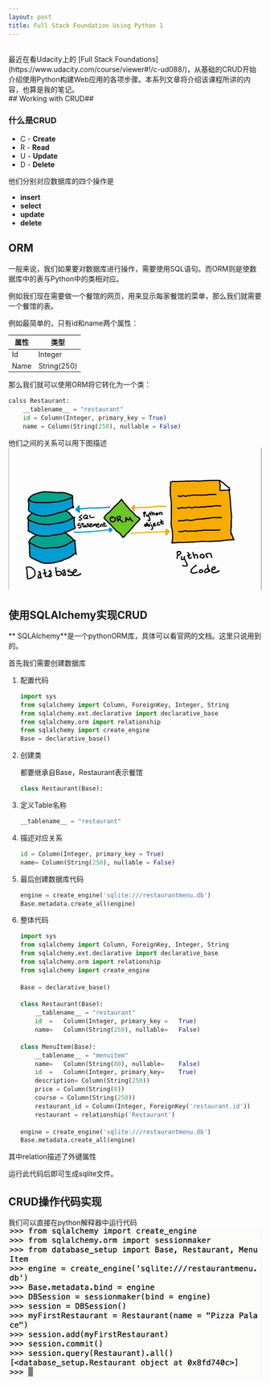 ```yaml
---
layout: post
title: Full Stack Foundation Using Python 1
---
```


<br>
最近在看Udacity上的 [Full Stack Foundations](https://www.udacity.com/course/viewer#!/c-ud088/)，从基础的CRUD开始介绍使用Python构建Web应用的各项步骤。本系列文章将介绍该课程所讲的内容，也算是我的笔记。
<br>
## Working with CRUD##

### 什么是CRUD

- C - **Create**
- R - **Read**
- U - **Update**
- D - **Delete**

他们分别对应数据库的四个操作是

- **insert**
- **select**
- **update**
- **delete**

## ORM
一般来说，我们如果要对数据库进行操作，需要使用SQL语句。而ORM则是使数据库中的表与Python中的类相对应。

例如我们现在需要做一个餐馆的网页，用来显示每家餐馆的菜单，那么我们就需要一个餐馆的表。

例如最简单的，只有id和name两个属性：

属性|类型
---|---
Id | Integer
Name | String(250)

那么我们就可以使用ORM将它转化为一个类：

```python
calss Restaurant:
	__tablename__ = "restaurant"
	id = Column(Integer, primary_key = True)
	name = Column(String(250), nullable = False)
```

他们之间的关系可以用下图描述
![Image of ORM](../images/database-orm-python.jpg)


## 使用SQLAlchemy实现CRUD

** SQLAlchemy**是一个pythonORM库，具体可以看官网的文档。这里只说用到的。

首先我们需要创建数据库

1. 配置代码

	```python
	import sys
	from sqlalchemy import Column, ForeignKey, Integer, String
	from sqlalchemy.ext.declarative import declarative_base
	from sqlalchemy.orm import relationship
	from sqlalchemy import create_engine
	Base = declarative_base()
	```
2. 创建类

	都要继承自Base，Restaurant表示餐馆

	```python
	class Restaurant(Base):
	```

3. 定义Table名称

	```python
	__tablename__ = "restaurant"
	```

4. 描述对应关系

	``` python
	id = Column(Integer, primary_key = True)
	name= Column(String(250), nullable = False)
	```

5. 最后创建数据库代码

	```python
	engine = create_engine('sqlite:///restaurantmenu.db')
	Base.metadata.create_all(engine)
	```
6. 整体代码

	```python
	import sys
	from sqlalchemy import Column, ForeignKey, Integer, String
	from sqlalchemy.ext.declarative import declarative_base
	from sqlalchemy.orm import relationship
	from sqlalchemy import create_engine

	Base = declarative_base()

	class Restaurant(Base):
		__tablename__ = "restaurant"
		id	=	Column(Integer, primary_key	=	True)
		name=	Column(String(250), nullable=	False)

	class MenuItem(Base):
		__tablename__ = "menuitem"
		name=	Column(String(80), nullable=	False)
		id	=	Column(Integer, primary_key=	True)
		description= Column(String(250))
		price = Column(String(8))
		course = Column(String(250))
		restaurant_id = Column(Integer, ForeignKey('restaurant.id'))
		restaurant = relationship('Restaurant')

	engine = create_engine('sqlite:///restaurantmenu.db')
	Base.metadata.create_all(engine)
	```

其中relation描述了外键属性

运行此代码后即可生成sqlite文件。


## CRUD操作代码实现

我们可以直接在python解释器中运行代码
![crud using python](../images/crud-create.jpg)
